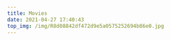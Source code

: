 ```yaml
---
title: Movies
date: 2021-04-27 17:40:43
top_img: /img/R8d08842df472d9e5a0575252694b86e0.jpg
---
```


